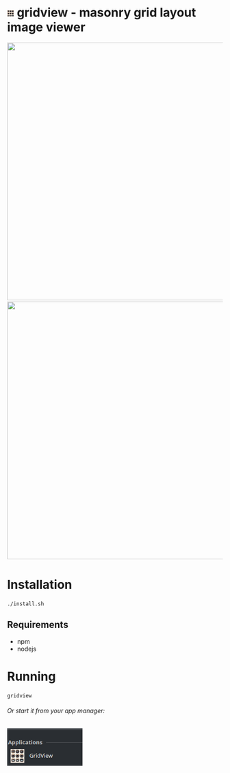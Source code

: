 # <img src="assets/icon.png" width="16"> gridview - masonry grid layout image viewer 

<img src="preview/preview1.gif" width="600" height="600">
<img src="preview/preview2.gif" width="600" height="600">

# Installation
```
./install.sh
```

## Requirements
* npm
* nodejs

# Running
```
gridview
```
###### Or start it from your app manager:
<img src="preview/apps.png">
